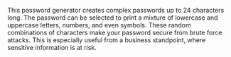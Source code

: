 This password generator creates complex passwords up to 24 characters long. The password can be selected to print a mixture of lowercase and uppercase letters, numbers, and even symbols. These random combinations of characters make your password secure from brute force attacks. This is especially useful from a business standpoint, where sensitive information is at risk.
